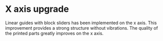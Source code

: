 # X axis upgrade
Linear guides with block sliders has been implemented on the x axis. This improvement provides a strong structure without vibrations. 
The quality of the printed parts greatly improves on the x axis.
